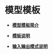 # 模型模板<a name="modelarts_23_0097"></a>

-   **[模型模板简介](模型模板简介.md)**  

-   **[模板说明](模板说明.md)**  

-   **[输入输出模式说明](输入输出模式说明.md)**  


